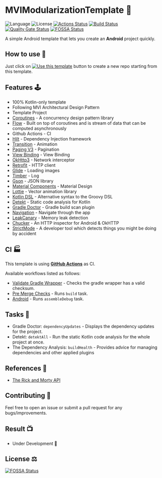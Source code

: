# MVIModularizationTemplate 🧞‍

![Language](https://img.shields.io/badge/Kotlin-1.7.10-blue) ![License](https://img.shields.io/github/license/Drjacky/MVIModularizationTemplate?logo=MIT) [![Actions Status](https://github.com/Drjacky/MVIModularizationTemplate/workflows/Pre%20Merge%20Checks/badge.svg)](https://github.com/Drjacky/MVIModularizationTemplate/actions) [![Build Status](https://github.com/Drjacky/MVIModularizationTemplate/workflows/Android%20CI/badge.svg)](https://github.com/Drjacky/MVIModularizationTemplate/actions) [![Quality Gate Status](https://sonarcloud.io/api/project_badges/measure?project=Drjacky_MVIModularizationTemplate&metric=alert_status)](https://sonarcloud.io/dashboard?id=Drjacky_MVIModularizationTemplate)
[![FOSSA Status](https://app.fossa.com/api/projects/git%2Bgithub.com%2FDrjacky%2FMVIModularizationTemplate.svg?type=shield)](https://app.fossa.com/projects/git%2Bgithub.com%2FDrjacky%2FMVIModularizationTemplate?ref=badge_shield)
<!-- [![Known Vulnerabilities](https://snyk.io/test/github/Drjacky/MVIModularizationTemplate/badge.svg)](https://snyk.io/test/github/Drjacky/MVIModularizationTemplate) Snyk doesn't support kotlin dsl -->
A simple Android template that lets you create an **Android** project quickly.

## How to use 👣

Just click
on [![Use this template](https://img.shields.io/badge/-Use%20this%20template-brightgreen)](https://github.com/Drjacky/MVIModularizationTemplate/generate)
button to create a new repo starting from this template.

## Features 🕹

- 100% Kotlin-only template
- Following MVI Architectural Design Pattern
- Template Project
- [Coroutines](https://developer.android.com/kotlin/coroutines) - A concurrency design pattern
  library
- [Flow](https://developer.android.com/kotlin/flow) - Built on top of coroutines and is stream of
  data that can be computed asynchronously
- Github Actions - CI
- [Hilt](https://dagger.dev/hilt/) - Dependency Injection framework
- [Transition](https://developer.android.com/guide/navigation/navigation-animate-transitions) -
  Animation
- [Paging V3](https://developer.android.com/topic/libraries/architecture/paging/v3-overview) -
  Pagination
- [View Binding](https://developer.android.com/topic/libraries/view-binding) - View Binding
- [OkHttp3](https://github.com/square/okhttp) - Network interceptor
- [Retrofit](https://github.com/square/retrofit) - HTTP client
- [Glide](https://github.com/bumptech/glide) - Loading images
- [Timber](https://github.com/JakeWharton/timber) - Log
- [Gson](https://github.com/google/gson) - JSON library
- [Material Components](https://github.com/material-components/material-components-android) -
  Material Design
- [Lottie](https://airbnb.design/lottie/) - Vector animation library
- [Kotlin DSL](https://docs.gradle.org/current/userguide/kotlin_dsl.html) - Alternative syntax to
  the Groovy DSL
- [Detekt](https://github.com/detekt/detekt) - Static code analysis for Kotlin
- [Gradle Doctor](https://github.com/runningcode/gradle-doctor) - Gradle build scan plugin
- [Navigation](https://developer.android.com/guide/navigation) - Navigate through the app
- [LeakCanary](https://square.github.io/leakcanary/) - Memory leak detection
- [Chucker](https://github.com/ChuckerTeam/chucker) - An HTTP inspector for Android & OkHTTP
- [StrictMode](https://developer.android.com/reference/android/os/StrictMode) - A developer tool
  which detects things you might be doing by accident

## CI 🏭

This template is using [**GitHub
Actions**](https://github.com/Drjacky/MVIModularizationTemplate/actions) as CI.

Available workflows listed as follows:

- [Validate Gradle Wrapper](.github/workflows/gradlew-validation.yml) - Checks the gradle wrapper
  has a valid checksum.
- [Pre Merge Checks](.github/workflows/pre-merge.yml) - Runs `build` task.
- [Android](.github/workflows/android.yml) - Runs `assembleDebug` task.

## Tasks 🔧

- Gradle Doctor: `dependencyUpdates` - Displays the dependency updates for the project.
- Detekt: `detektAll` - Run the static Kotlin code analysis for the whole project at once.
- The Dependency Analysis: `buildHealth` - Provides advice for managing dependencies and other
  applied plugins

## References 🧷

- [The Rick and Morty API](https://rickandmortyapi.com/)

## Contributing 🤝

Feel free to open an issue or submit a pull request for any bugs/improvements.

## Result 📺

- Under Development 🚧

## License ⚖️

[![FOSSA Status](https://app.fossa.com/api/projects/git%2Bgithub.com%2FDrjacky%2FMVIModularizationTemplate.svg?type=large)](https://app.fossa.com/projects/git%2Bgithub.com%2FDrjacky%2FMVIModularizationTemplate?ref=badge_large)